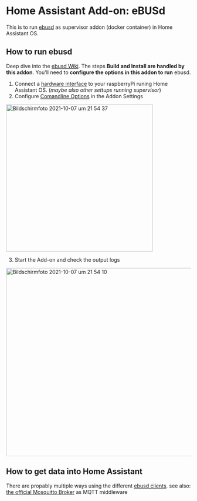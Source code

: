 # Home Assistant Add-on: eBUSd

This is to run [ebusd](http://ebusd.eu) as supervisor addon (docker container) in Home Assistant OS.



## How to run ebusd

Deep dive into the [ebusd Wiki](https://github.com/john30/ebusd/wiki).
The steps **Build and Install are handled by this addon**. You'll need to **configure the options in this addon to run** ebusd.

1. Connect a [hardware interface](https://github.com/john30/ebusd/wiki/6.-Hardware) to your raspberryPi runing Home Assistant OS. (_maybe also other settups running supervisor_)
2. Configure [Comandline Options](https://github.com/john30/ebusd/wiki/2.-Run) in the Addon Settings
  <img width="400" alt="Bildschirmfoto 2021-10-07 um 21 54 37" src="https://user-images.githubusercontent.com/1786188/136459269-1976afc2-c572-47cd-84fd-cf002cbc48c5.png">

3. Start the Add-on and check the output logs
  <img width="512" alt="Bildschirmfoto 2021-10-07 um 21 54 10" src="https://user-images.githubusercontent.com/1786188/136459050-16ab7c10-0fe0-40ff-b20d-b6eb1730630d.png">


## How to get data into Home Assistant

There are propably multiple ways using the different [ebusd clients](https://github.com/john30/ebusd/wiki/3.-Clients-and-commands).
see also: [the official Mosquitto Broker](https://github.com/home-assistant/addons/blob/master/mosquitto/DOCS.md) as MQTT middleware
